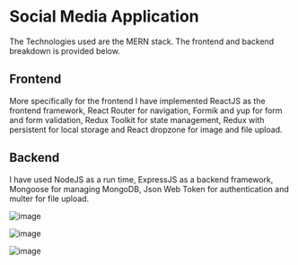 # Social Media Application

The Technologies used are the MERN stack. The frontend and backend breakdown is provided below.

## Frontend

More specifically for the frontend I have implemented ReactJS as the frontend framework, React Router for navigation, Formik and yup for form and form validation, Redux Toolkit for state management, Redux with persistent for local storage and React dropzone for image and file upload.

## Backend

I have used NodeJS as a run time, ExpressJS as a backend framework, Mongoose for managing MongoDB, Json Web Token for authentication and multer for file upload.

![image](https://github.com/zuhayrdbse/mern-social-media-app/assets/114517721/8334a075-8da8-487a-8e93-a9beb4406fe2)

![image](https://github.com/zuhayrdbse/mern-social-media-app/assets/114517721/f871d622-f6ef-47e5-bd5e-e8f5bba7185e)

![image](https://github.com/zuhayrdbse/mern-social-media-app/assets/114517721/8315aa5c-bd96-431c-b8e1-f119d6b16db5)
